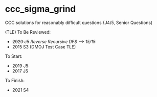 # ccc_sigma_grind

CCC solutions for reasonably difficult questions {J4/5, Senior Questions)

(TLE) To Be Reviewed:
- ~~2020 J5~~ *Reverse Recursive DFS --> 15/15*
- 2015 S3 (DMOJ Test Case TLE)

To Start:
- 2019 J5
- 2017 J5

To Finish:
- 2021 S4
